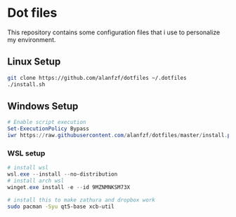 # Dot files
This repository contains some configuration files that i use to personalize my environment.

## Linux Setup

```bash
git clone https://github.com/alanfzf/dotfiles ~/.dotfiles
./install.sh
```

## Windows Setup

```powershell
# Enable script execution
Set-ExecutionPolicy Bypass
iwr https://raw.githubusercontent.com/alanfzf/dotfiles/master/install.ps1 | iex
```

### WSL setup

```powershell
# install wsl
wsl.exe --install --no-distribution
# install arch wsl
winget.exe install -e --id 9MZNMNKSM73X
```

```bash
# install this to make zathura and dropbox work
sudo pacman -Syu qt5-base xcb-util
```
